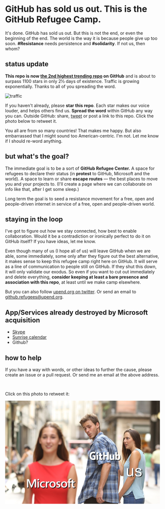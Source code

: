 # GitHub has sold us out. This is the GitHub Refugee Camp.

It's done. GitHub has sold us out. But this is not the end, or even the beginning of the end. The world is the way it is because people give up too soon. **#Resistance** needs persistence and **#solidarity**. If not us, then whom?

## status update

**This repo is now [the 2nd highest trending repo](https://github.com/trending) on GitHub** and is about to surpass 1100 stars in only 2½ days of existence. Traffic is growing exponentially. Thanks to all of you spreading the word.

![traffic](traffic.png)

If you haven't already, please **star this repo**. Each star makes our voice louder, and helps others find us. **Spread the word** within GitHub any way you can. Outside GitHub: share, [tweet](https://twitter.com/intent/tweet?url=https%3A%2F%2Fgithub.com%2Fupend%2FIF_MS_BUYS_GITHUB_IMMA_OUT&text=Microsoft%20is%20trying%20to%20buy%20GitHub.%20Tell%20GitHub%20to%20%23resist.%20%23NeverMicrosoft.%20@upend%20the%20web%20oligarchy.) or post a link to this repo. Click the photo below to retweet it.

You all are from so many countries! That makes me happy. But also embarrassed that I might sound too American-centric. I'm not. Let me know if I should re-word anything.



## but what's the goal?

The immediate goal is to be a sort of **GitHub Refugee Center.** A space for refugees to declare their status (in **protest** to GitHub, Microsoft and the world). A space to learn or share **escape routes** — the best places to move you and your projects to. (I'll create a page where we can collaborate on info like that, after I get some sleep.)

Long term the goal is to seed a resistance movement for a free, open and people-driven internet in service of a free, open and people-driven world.



## staying in the loop

I've got to figure out how we stay connected, how best to enable collaboration. Would it be a contradiction or ironically perfect to do it on GitHub itself? If you have ideas, let me know. 

Even though many of us (I hope all of us) will leave GitHub when we are able, some immediately, some only after they figure out the best alternative, it makes sense to keep this refugee camp right here on GitHub. It will serve as a line of communication to people still on GitHub. If they shut this down, it will only validate our exodus. So even if you want to cut out immediately and delete everything, **consider keeping at least a bare presence and association with this repo**, at least until we make camp elsewhere.

But you can also follow [upend.org on twitter](https://twitter.com/UpEnd_org). Or send an email to github.refugees@upend.org. 



## App/Services already destroyed by Microsoft acquisition
- [Skype](http://www.debate.org/opinions/has-microsoft-ruined-skype)
- [Sunrise calendar](https://en.wikipedia.org/wiki/Sunrise_Calendar)
- Github?



## how to help

If you have a way with words, or other ideas to further the cause, please create an issue or a pull request. Or send me an email at the above address.

</br>

Click on this photo to retweet it:


[![IF_MS_BUYS_GITHUB_IMMA_OUT](IF_MS_BUYS_GITHUB_IMMA_OUT.jpg)](https://t.co/bbx5W8jbKc)

